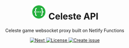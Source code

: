 <h1 align="center">
  <img alt="Logo" src="resources/logo.svg" height="48">
  Celeste API
</h1>

<p align="center">
  Celeste game websocket proxy built on Netlify Functions
</p>

<p align="center">
  <!-- <a href="https://api.projectceleste.com"> -->
  <a href="https://celeste-api.netlify.com">
    <img alt="Next" src="https://flat.badgen.net/badge/API/Documentation/?icon=chrome&color=24b03d">
  </a>
  <a href="https://raw.githubusercontent.com/n4bb12/celeste-api/master/LICENSE">
    <img alt="License" src="https://flat.badgen.net/github/license/n4bb12/celeste-api?icon=github">
  </a>
  <a href="https://github.com/n4bb12/celeste-api/issues/new">
    <img alt="Create issue" src="https://flat.badgen.net/badge/GitHub/Create issue/pink?icon=github">
  </a>
</p>
